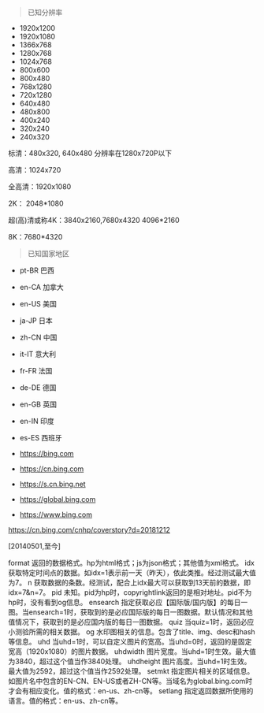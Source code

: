 > 已知分辨率
- 1920x1200
- 1920x1080
- 1366x768
- 1280x768
- 1024x768
- 800x600
- 800x480
- 768x1280
- 720x1280
- 640x480
- 480x800
- 400x240
- 320x240
- 240x320

标清：480x320, 640x480 分辨率在1280ⅹ720P以下

高清：1024x720

全高清：1920x1080

2K： 2048*1080

超(高)清或称4K：3840x2160,7680x4320 4096*2160

8K：7680*4320

> 已知国家地区
- pt-BR 巴西
- en-CA 加拿大
- en-US 美国
- ja-JP 日本
- zh-CN 中国
- it-IT 意大利
- fr-FR 法国
- de-DE 德国
- en-GB 英国
- en-IN 印度
- es-ES 西班牙






- https://bing.com 
- https://cn.bing.com 
- https://s.cn.bing.net  
- https://global.bing.com 
- https://www.bing.com


https://cn.bing.com/cnhp/coverstory?d=20181212


[20140501,至今]


format	返回的数据格式。hp为html格式；js为json格式；其他值为xml格式。
idx	获取特定时间点的数据。如idx=1表示前一天（昨天），依此类推。经过测试最大值为7。
n	获取数据的条数。经测试，配合上idx最大可以获取到13天前的数据，即idx=7&n=7。
pid	未知。pid为hp时，copyrightlink返回的是相对地址。pid不为hp时，没有看到og信息。
ensearch	指定获取必应【国际版/国内版】的每日一图。当ensearch=1时，获取到的是必应国际版的每日一图数据。默认情况和其他值情况下，获取到的是必应国内版的每日一图数据。
quiz	当quiz=1时，返回必应小测验所需的相关数据。
og	水印图相关的信息。包含了title、img、desc和hash等信息。
uhd	当uhd=1时，可以自定义图片的宽高。当uhd=0时，返回的是固定宽高（1920x1080）的图片数据。
uhdwidth	图片宽度。当uhd=1时生效。最大值为3840，超过这个值当作3840处理。
uhdheight	图片高度。当uhd=1时生效。最大值为2592，超过这个值当作2592处理。
setmkt	指定图片相关的区域信息。如图片名中包含的EN-CN、EN-US或者ZH-CN等。当域名为global.bing.com时才会有相应变化。值的格式：en-us、zh-cn等。
setlang	指定返回数据所使用的语言。值的格式：en-us、zh-cn等。